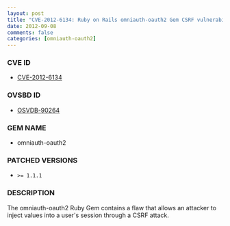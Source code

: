 ```yaml
---
layout: post
title: "CVE-2012-6134: Ruby on Rails omniauth-oauth2 Gem CSRF vulnerability"
date: 2012-09-08
comments: false
categories: [omniauth-oauth2]
---
```



### CVE ID

* [CVE-2012-6134](http://www.osvdb.org/show/osvdb/90264)



### OVSBD ID

* [OSVDB-90264](http://www.osvdb.org/show/osvdb/90264)


### GEM NAME

* omniauth-oauth2


### PATCHED VERSIONS


* `>= 1.1.1`


### DESCRIPTION

The omniauth-oauth2 Ruby Gem contains a flaw that allows an attacker to
inject values into a user's session through a CSRF attack.

